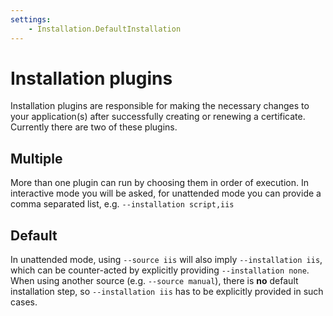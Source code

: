 ```yaml
---
settings:
    - Installation.DefaultInstallation
---
```

# Installation plugins
Installation plugins are responsible for making the necessary changes to your 
application(s) after successfully creating or renewing a certificate. Currently 
there are two of these plugins.

## Multiple
More than one plugin can run by choosing them in order of execution. In interactive 
mode you will be asked, for unattended mode you can provide a comma separated list, 
e.g. `‑‑installation script,iis`

## Default
In unattended mode, using `‑‑source iis` will also imply `‑‑installation iis`, which
can be counter-acted by explicitly providing `‑‑installation none`. When using another
source (e.g. `‑‑source manual`), there is **no** default installation step, 
so `‑‑installation iis` has to be explicitly provided in such cases.